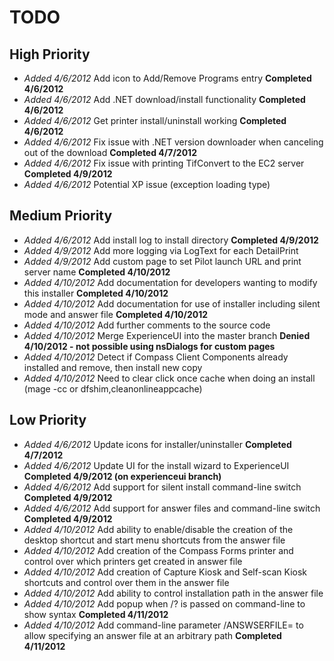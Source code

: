TODO
====

## High Priority

* *Added 4/6/2012* Add icon to Add/Remove Programs entry **Completed 4/6/2012**
* *Added 4/6/2012* Add .NET download/install functionality **Completed 4/6/2012**
* *Added 4/6/2012* Get printer install/uninstall working **Completed 4/6/2012**
* *Added 4/6/2012* Fix issue with .NET version downloader when canceling out of the download **Completed 4/7/2012**
* *Added 4/6/2012* Fix issue with printing TifConvert to the EC2 server **Completed 4/9/2012**
* *Added 4/6/2012* Potential XP issue (exception loading type)

## Medium Priority

* *Added 4/6/2012* Add install log to install directory **Completed 4/9/2012**
* *Added 4/9/2012* Add more logging via LogText for each DetailPrint
* *Added 4/9/2012* Add custom page to set Pilot launch URL and print server name **Completed 4/10/2012**
* *Added 4/10/2012* Add documentation for developers wanting to modify this installer **Completed 4/10/2012**
* *Added 4/10/2012* Add documentation for use of installer including silent mode and answer file **Completed 4/10/2012**
* *Added 4/10/2012* Add further comments to the source code
* *Added 4/10/2012* Merge ExperienceUI into the master branch **Denied 4/10/2012 - not possible using nsDialogs for custom pages**
* *Added 4/10/2012* Detect if Compass Client Components already installed and remove, then install new copy
* *Added 4/10/2012* Need to clear click once cache when doing an install (mage -cc or dfshim,cleanonlineappcache)

## Low Priority

* *Added 4/6/2012* Update icons for installer/uninstaller **Completed 4/7/2012**
* *Added 4/6/2012* Update UI for the install wizard to ExperienceUI **Completed 4/9/2012 (on experienceui branch)**
* *Added 4/6/2012* Add support for silent install command-line switch **Completed 4/9/2012**
* *Added 4/6/2012* Add support for answer files and command-line switch **Completed 4/9/2012**
* *Added 4/10/2012* Add ability to enable/disable the creation of the desktop shortcut and start menu shortcuts from the answer file
* *Added 4/10/2012* Add creation of the Compass Forms printer and control over which printers get created in answer file
* *Added 4/10/2012* Add creation of Capture Kiosk and Self-scan Kiosk shortcuts and control over them in the answer file
* *Added 4/10/2012* Add ability to control installation path in the answer file
* *Added 4/10/2012* Add popup when /? is passed on command-line to show syntax **Completed 4/11/2012**
* *Added 4/10/2012* Add command-line parameter /ANSWSERFILE= to allow specifying an answer file at an arbitrary path **Completed 4/11/2012**
